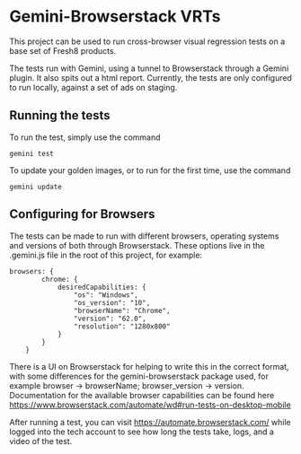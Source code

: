 # Gemini-Browserstack VRTs

This project can be used to run cross-browser visual regression tests on a base set of Fresh8 products.

The tests run with Gemini, using a tunnel to Browserstack through a Gemini plugin. It also spits out a html report. Currently, the tests are only configured to run locally, against a set of ads on staging.

## Running the tests

To run the test, simply use the command

```
gemini test
```

To update your golden images, or to run for the first time, use the command

```
gemini update
```

## Configuring for Browsers

The tests can be made to run with different browsers, operating systems and versions of both through Browserstack. These options live in the .gemini.js file in the root of this project, for example:

```
browsers: {
        chrome: {
            desiredCapabilities: {
                "os": "Windows",
                "os_version": "10",
                "browserName": "Chrome",
                "version": "62.0",
                "resolution": "1280x800"
            }
        }
    }
```
There is a UI on Browserstack for helping to write this in the correct format, with some differences for the gemini-browserstack package used, for example browser -> browserName; browser_version -> version. Documentation for the available browser capabilities can be found here https://www.browserstack.com/automate/wd#run-tests-on-desktop-mobile

After running a test, you can visit https://automate.browserstack.com/ while logged into the tech account to see how long the tests take, logs, and a video of the test.